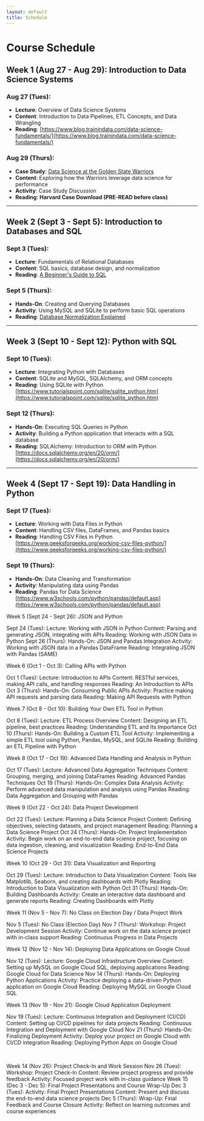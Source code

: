 ```yaml
---
layout: default 
title: Schedule
---
```

# Course Schedule

## Week 1 (Aug 27 - Aug 29): Introduction to Data Science Systems

### Aug 27 (Tues):
- **Lecture**: Overview of Data Science Systems
- **Content**: Introduction to Data Pipelines, ETL Concepts, and Data Wrangling
- **Reading**: [https://www.blog.trainindata.com/data-science-fundamentals/](https://www.blog.trainindata.com/data-science-fundamentals/)

### Aug 29 (Thurs):
- **Case Study**: [Data Science at the Golden State Warriors](https://hbsp.harvard.edu/import/1205968)
- **Content**: Exploring how the Warriors leverage data science for performance
- **Activity**: Case Study Discussion
- **Reading**: **Harvard Case Download (PRE-READ before class)**

---

## Week 2 (Sept 3 - Sept 5): Introduction to Databases and SQL

### Sept 3 (Tues):
- **Lecture**: Fundamentals of Relational Databases
- **Content**: SQL basics, database design, and normalization
- **Reading**: [A Beginner's Guide to SQL](https://learntocodewith.me/posts/sql-guide/)

### Sept 5 (Thurs):
- **Hands-On**: Creating and Querying Databases
- **Activity**: Using MySQL and SQLite to perform basic SQL operations
- **Reading**: [Database Normalization Explained](https://medium.com/@ndleah/a-brief-guide-to-database-normalization-5ac59f093161)

---

## Week 3 (Sept 10 - Sept 12): Python with SQL

### Sept 10 (Tues):
- **Lecture**: Integrating Python with Databases
- **Content**: SQLite and MySQL, SQLAlchemy, and ORM concepts
- **Reading**: Using SQLite with Python [https://www.tutorialspoint.com/sqlite/sqlite_python.htm](https://www.tutorialspoint.com/sqlite/sqlite_python.htm)

### Sept 12 (Thurs):
- **Hands-On**: Executing SQL Queries in Python
- **Activity**: Building a Python application that interacts with a SQL database
- **Reading**: SQLAlchemy: Introduction to ORM with Python [https://docs.sqlalchemy.org/en/20/orm/](https://docs.sqlalchemy.org/en/20/orm/)

---

## Week 4 (Sept 17 - Sept 19): Data Handling in Python

### Sept 17 (Tues):
- **Lecture**: Working with Data Files in Python
- **Content**: Handling CSV files, DataFrames, and Pandas basics
- **Reading**: Handling CSV Files in Python [https://www.geeksforgeeks.org/working-csv-files-python/](https://www.geeksforgeeks.org/working-csv-files-python/)

### Sept 19 (Thurs):
- **Hands-On**: Data Cleaning and Transformation
- **Activity**: Manipulating data using Pandas
- **Reading**: Pandas for Data Science  [https://www.w3schools.com/python/pandas/default.asp](https://www.w3schools.com/python/pandas/default.asp)

Week 5 (Sept 24 - Sept 26): JSON and Python

Sept 24 (Tues):
Lecture: Working with JSON in Python
Content: Parsing and generating JSON, integrating with APIs
Reading: Working with JSON Data in Python
Sept 26 (Thurs):
Hands-On: JSON and Pandas Integration
Activity: Working with JSON data in a Pandas DataFrame
Reading: Integrating JSON with Pandas (SAME)

Week 6 (Oct 1 - Oct 3): Calling APIs with Python

Oct 1 (Tues):
Lecture: Introduction to APIs
Content: RESTful services, making API calls, and handling responses
Reading: An Introduction to APIs
Oct 3 (Thurs):
Hands-On: Consuming Public APIs
Activity: Practice making API requests and parsing data
Reading: Making API Requests with Python

Week 7 (Oct 8 - Oct 10): Building Your Own ETL Tool in Python

Oct 8 (Tues):
Lecture: ETL Process Overview
Content: Designing an ETL pipeline, best practices
Reading: Understanding ETL and Its Importance
Oct 10 (Thurs):
Hands-On: Building a Custom ETL Tool
Activity: Implementing a simple ETL tool using Python, Pandas, MySQL, and SQLite
Reading: Building an ETL Pipeline with Python

Week 8 (Oct 17 - Oct 19): Advanced Data Handling and Analysis in Python

Oct 17 (Tues):
Lecture: Advanced Data Aggregation Techniques
Content: Grouping, merging, and joining DataFrames
Reading: Advanced Pandas Techniques
Oct 19 (Thurs):
Hands-On: Complex Data Analysis
Activity: Perform advanced data manipulation and analysis using Pandas
Reading: Data Aggregation and Grouping with Pandas

Week 9 (Oct 22 - Oct 24): Data Project Development

Oct 22 (Tues):
Lecture: Planning a Data Science Project
Content: Defining objectives, selecting datasets, and project management
Reading: Planning a Data Science Project
Oct 24 (Thurs):
Hands-On: Project Implementation
Activity: Begin work on an end-to-end data science project, focusing on data ingestion, cleaning, and visualization
Reading: End-to-End Data Science Projects

Week 10 (Oct 29 - Oct 31): Data Visualization and Reporting

Oct 29 (Tues):
Lecture: Introduction to Data Visualization
Content: Tools like Matplotlib, Seaborn, and creating dashboards with Plotly
Reading: Introduction to Data Visualization with Python
Oct 31 (Thurs):
Hands-On: Building Dashboards
Activity: Create an interactive data dashboard and generate reports
Reading: Creating Dashboards with Plotly

Week 11 (Nov 5 - Nov 7): No Class on Election Day / Data Project Work

Nov 5 (Tues): No Class (Election Day)
Nov 7 (Thurs):
Workshop: Project Development Session
Activity: Continue work on the data science project with in-class support
Reading: Continuous Progress in Data Projects

Week 12 (Nov 12 - Nov 14): Deploying Data Applications on Google Cloud

Nov 12 (Tues):
Lecture: Google Cloud Infrastructure Overview
Content: Setting up MySQL on Google Cloud SQL, deploying applications
Reading: Google Cloud for Data Science
Nov 14 (Thurs):
Hands-On: Deploying Python Applications
Activity: Practice deploying a data-driven Python application on Google Cloud
Reading: Deploying MySQL on Google Cloud SQL

Week 13 (Nov 19 - Nov 21): Google Cloud Application Deployment

Nov 19 (Tues):
Lecture: Continuous Integration and Deployment (CI/CD)
Content: Setting up CI/CD pipelines for data projects
Reading: Continuous Integration and Deployment with Google Cloud
Nov 21 (Thurs):
Hands-On: Finalizing Deployment
Activity: Deploy your project on Google Cloud with CI/CD integration
Reading: Deploying Python Apps on Google Cloud

 

Week 14 (Nov 26): Project Check-In and Work Session
Nov 26 (Tues):
Workshop: Project Check-In
Content: Review project progress and provide feedback
Activity: Focused project work with in-class guidance
Week 15 (Dec 3 - Dec 5): Final Project Presentations and Course Wrap-Up
Dec 3 (Tues):
Activity: Final Project Presentations
Content: Present and discuss the end-to-end data science projects
Dec 5 (Thurs):
Wrap-Up: Final Feedback and Course Closure
Activity: Reflect on learning outcomes and course experiences